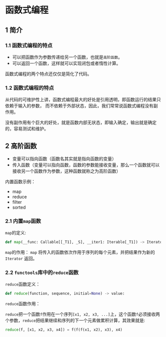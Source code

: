 # 函数式编程

## 1 简介

### 1.1 函数式编程的特点

* 可以把函数作为参数传递给另一个函数，也就是`高阶函数`。
* 可以返回一个函数，这样就可以实现闭包或者惰性计算。

函数式编程的两个特点还仅仅是简化了代码。

### 1.2 函数式编程的特点

从代码的可维护性上讲，函数式编程最大的好处是引用透明，即函数运行的结果只依赖于输入的参数，
而不依赖于外部状态，因此，我们常常说函数式编程没有副作用。

没有副作用有个巨大的好处，就是函数内部无状态，即输入确定，输出就是确定的，容易测试和维护。

## 2 高阶函数

* 变量可以指向函数（函数名其实就是指向函数的变量）
* 传入函数（变量可以指向函数，函数的参数能接收变量，那么一个函数就可以接收另一个函数作为参数，这种函数就称之为高阶函数）

内置函数示例：

* map
* reduce
* filter
* sorted

### 2.1 内置`map`函数

`map`的定义:
```python
def map(__func: Callable[[_T1], _S], __iter1: Iterable[_T1]) -> Iterator[_S]:
```

`map`的作用：
`map` 将传入的函数依次作用于序列的每个元素，并把结果作为新的 `Iterator` 返回。

### 2.2 `functools`库中的`reduce`函数

`reduce`函数定义：

```python
def reduce(function, sequence, initial=None) -> value:
```

`reduce`函数作用：

`reduce`把一个函数`f`作用在一个序列`[x1, x2, x3, ...]`上，这个函数`f`必须接收两个参数，`reduce`把结果继续和序列的下一个元素做累积计算，其效果就是:

```python
reduce(f, [x1, x2, x3, x4]) = f(f(f(x1, x2), x3), x4)
```
